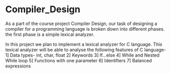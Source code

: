 # Compiler_Design
As a part of the course project Compiler Design, our task of designing a compiler for a programming language is broken down into different phases.
the first phase is a simple lexical analyzer.

In this project we plan to implement a lexical analyzer for C language. This lexical analyzer will be able to analyse the following features of C language- 
  1] Data types- int, char, float
  2] Keywords
  3] If...else
  4] While and Nested While loop
  5] Functions with one parameter
  6] Identifiers
  7] Balanced expressions
